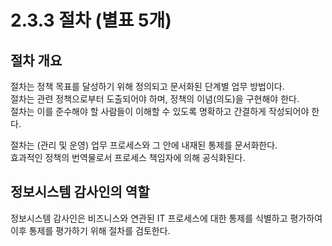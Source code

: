 # 2.3.3 절차 (별표 5개)

## 절차 개요
절차는 정책 목표를 달성하기 위해 정의되고 문서화된 단계별 업무 방법이다.  
절차는 관련 정책으로부터 도출되어야 하며, 정책의 이념(의도)을 구현해야 한다.  
절차는 이를 준수해야 할 사람들이 이해할 수 있도록 명확하고 간결하게 작성되어야 한다.  

절차는 (관리 및 운영) 업무 프로세스와 그 안에 내재된 통제를 문서화한다.  
효과적인 정책의 번역물로서 프로세스 책임자에 의해 공식화된다.

## 정보시스템 감사인의 역할
정보시스템 감사인은 비즈니스와 연관된 IT 프로세스에 대한 통제를 식별하고 평가하여 이후 통제를 평가하기 위해 절차를 검토한다.
